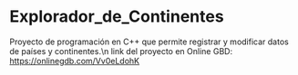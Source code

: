 # Explorador_de_Continentes
Proyecto de programación en C++ que permite registrar y modificar datos de países y continentes.\n
link del proyecto en Online GBD: https://onlinegdb.com/Vv0eLdohK
